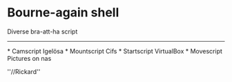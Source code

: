 Bourne-again shell
====

Diverse bra-att-ha script
<hr>
* Camscript Igelösa
* Mountscript Cifs
* Startscript VirtualBox
* Movescript Pictures on nas

''//Rickard''
